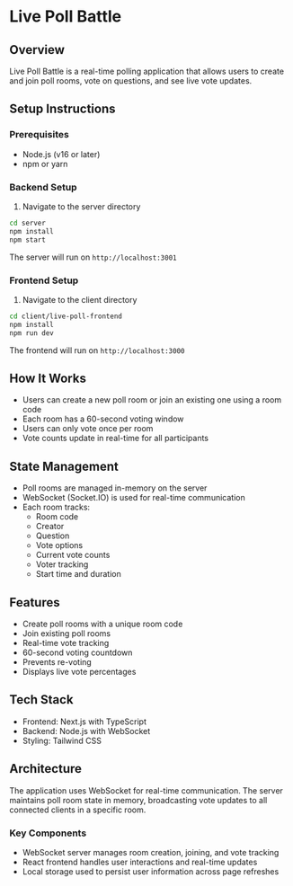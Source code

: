 # Live Poll Battle

## Overview
Live Poll Battle is a real-time polling application that allows users to create and join poll rooms, vote on questions, and see live vote updates.

## Setup Instructions

### Prerequisites
- Node.js (v16 or later)
- npm or yarn

### Backend Setup
1. Navigate to the server directory
```bash
cd server
npm install
npm start
```
The server will run on `http://localhost:3001`

### Frontend Setup
1. Navigate to the client directory
```bash
cd client/live-poll-frontend
npm install
npm run dev
```
The frontend will run on `http://localhost:3000`

## How It Works
- Users can create a new poll room or join an existing one using a room code
- Each room has a 60-second voting window
- Users can only vote once per room
- Vote counts update in real-time for all participants

## State Management
- Poll rooms are managed in-memory on the server
- WebSocket (Socket.IO) is used for real-time communication
- Each room tracks:
  - Room code
  - Creator
  - Question
  - Vote options
  - Current vote counts
  - Voter tracking
  - Start time and duration

## Features
- Create poll rooms with a unique room code
- Join existing poll rooms
- Real-time vote tracking
- 60-second voting countdown
- Prevents re-voting
- Displays live vote percentages

## Tech Stack
- Frontend: Next.js with TypeScript
- Backend: Node.js with WebSocket
- Styling: Tailwind CSS


## Architecture
The application uses WebSocket for real-time communication. The server maintains poll room state in memory, broadcasting vote updates to all connected clients in a specific room.

### Key Components
- WebSocket server manages room creation, joining, and vote tracking
- React frontend handles user interactions and real-time updates
- Local storage used to persist user information across page refreshes


